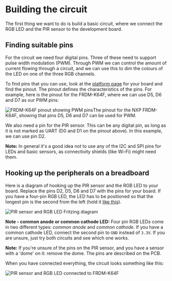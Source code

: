 # Building the circuit

The first thing we want to do is build a basic circuit, where we connect the RGB LED and the PIR sensor to the development board.

## Finding suitable pins

For the circuit we need four digital pins. Three of these need to support pulse width modulation (PWM). Through PWM we can control the amount of current flowing through a circuit, and we can use this to dim the colours of the LED on one of the three RGB channels.

To find pins that you can use, look at the [platform page](https://developer.mbed.org/platforms/) for your board and find the pinout. The pinout defines the characteristics of the pins. For example, here is the pinout for the FRDM-K64F, where we can use D5, D6 and D7 as our PWM pins:

<span class="images">![FRDM-K64F pinout showing PWM pins](assets/lights3.png)<span>The pinout for the NXP FRDM-K64F, showing that pins D5, D6 and D7 can be used for PWM.</span></span>

We also need a pin for the PIR sensor. This can be any digital pin, as long as it is not marked as UART (D0 and D1 on the pinout above). In this example, we can use pin D2.

<span class="notes">**Note:** In general it's a good idea not to use any of the I2C and SPI pins for LEDs and basic sensors, as connectivity shields (like Wi-Fi) might need them.</span>

## Hooking up the peripherals on a breadboard

Here is a diagram of hooking up the PIR sensor and the RGB LED to your board. Replace the pins D2, D5, D6 and D7 with the pins for your board. If you have a four-pin RGB LED, the LED has to be positioned so that the longest pin is the second from the left (hold it [like this](http://howtomechatronics.com/wp-content/uploads/2015/09/RGB-LED.png?28ea0f)).

<span class="images">![PIR sensor and RGB LED Fritzing diagram](assets/lights4.png)</span>

<span class="notes">**Note - common anode or common cathode LED:** Four pin RGB LEDs come in two different types: *common anode* and *common cathode*. If you have a common cathode LED, connect the second pin to `GND` instead of `3.3V`. If you are unsure, just try both circuits and see which one works.</span>

<span class="notes">**Note:** If you're unsure of the pins on the PIR sensor, and you have a sensor with a 'dome' on it: remove the dome. The pins are described on the PCB.</span>

When you have connected everything, the circuit looks something like this:

<span class="images">![PIR sensor and RGB LED connected to FRDM-K64F](assets/lights5.png)</span>

